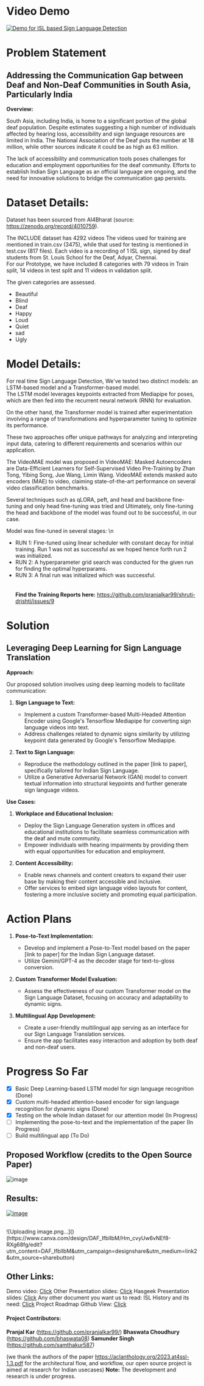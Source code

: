 # Video Demo
[![Demo for ISL based Sign Language Detection](https://img.youtube.com/vi/WsnubMzE8yM/0.jpg)](https://youtu.be/hR-aP7o53iQ)


# Problem Statement

## Addressing the Communication Gap between Deaf and Non-Deaf Communities in South Asia, Particularly India

**Overview:**

South Asia, including India, is home to a significant portion of the global deaf population. Despite estimates suggesting a high number of individuals affected by hearing loss, accessibility and sign language resources are limited in India. The National Association of the Deaf puts the number at 18 million, while other sources indicate it could be as high as 63 million.

The lack of accessibility and communication tools poses challenges for education and employment opportunities for the deaf community. Efforts to establish Indian Sign Language as an official language are ongoing, and the need for innovative solutions to bridge the communication gap persists.

# Dataset Details:

Dataset has been sourced from AI4Bharat (source: https://zenodo.org/record/4010759).

The INCLUDE dataset has 4292 videos The videos used for training are mentioned in train.csv (3475), while that used for testing is mentioned in test.csv (817 files). Each video is a recording of 1 ISL sign, signed by deaf students from St. Louis School for the Deaf, Adyar, Chennai.
<br/>
For our Prototype, we have included 8 
categories with 79 videos in Train split, 14 videos in test split and 11 videos in validation split. 

The given categories are assessed.
- Beautiful
- Blind
- Deaf
- Happy
- Loud
- Quiet
- sad
- Ugly


# Model Details:

For real time Sign Language Detection, We've tested two distinct models: an LSTM-based model and a Transformer-based model.
<br/>
The LSTM model leverages keypoints extracted from Mediapipe for poses, which are then fed into the recurrent neural network (RNN) for evaluation.

On the other hand, the Transformer model is trained after experimentation involving a range of transformations and hyperparameter tuning to optimize its performance.

These two approaches offer unique pathways for analyzing and interpreting input data, catering to different requirements and scenarios within our application.
<br/>

The VideoMAE model was proposed in VideoMAE: Masked Autoencoders are Data-Efficient Learners for Self-Supervised Video Pre-Training by Zhan Tong, Yibing Song, Jue Wang, Limin Wang. VideoMAE extends masked auto encoders (MAE) to video, claiming state-of-the-art performance on several video classification benchmarks.

Several techniques such as qLORA, peft, and head and backbone fine-tuning and only head fine-tuning was tried and Ultimately, only fine-tuning the head and backbone of the model was found out to be successful, in our case.

Model was fine-tuned in several stages: \n
- RUN 1: Fine-tuned using linear scheduler with constant decay for initial training. Run 1 was not as successful as we hoped hence forth run 2 was initialized.
- RUN 2: A hyperparameter grid search was conducted for the given run for finding the optimal hyperparams. 
- RUN 3: A final run was initialized which was successful.
  <br/> <br/> <br/>
<b>Find the Training Reports here:</b> https://github.com/pranjalkar99/shruti-drishti/issues/9


# Solution

## Leveraging Deep Learning for Sign Language Translation

**Approach:**

Our proposed solution involves using deep learning models to facilitate communication:

1. **Sign Language to Text:**
   - Implement a custom Transformer-based Multi-Headed Attention Encoder using Google's Tensorflow Mediapipe for converting sign language videos into text.
   - Address challenges related to dynamic signs similarity by utilizing keypoint data generated by Google's Tensorflow Mediapipe.

2. **Text to Sign Language:**
   - Reproduce the methodology outlined in the paper [link to paper], specifically tailored for Indian Sign Language.
   - Utilize a Generative Adversarial Network (GAN) model to convert textual information into structural keypoints and further generate sign language videos.

**Use Cases:**

1. **Workplace and Educational Inclusion:**
   - Deploy the Sign Language Generation system in offices and educational institutions to facilitate seamless communication with the deaf and mute community.
   - Empower individuals with hearing impairments by providing them with equal opportunities for education and employment.

2. **Content Accessibility:**
   - Enable news channels and content creators to expand their user base by making their content accessible and inclusive.
   - Offer services to embed sign language video layouts for content, fostering a more inclusive society and promoting equal participation.

# Action Plans

1. **Pose-to-Text Implementation:**
   - Develop and implement a Pose-to-Text model based on the paper [link to paper] for the Indian Sign Language dataset.
   - Utilize Gemini/GPT-4 as the decoder stage for text-to-gloss conversion.

2. **Custom Transformer Model Evaluation:**
   - Assess the effectiveness of our custom Transformer model on the Sign Language Dataset, focusing on accuracy and adaptability to dynamic signs.

3. **Multilingual App Development:**
   - Create a user-friendly multilingual app serving as an interface for our Sign Language Translation services.
   - Ensure the app facilitates easy interaction and adoption by both deaf and non-deaf users.

# Progress So Far

- [x] Basic Deep Learning-based LSTM model for sign language recognition (Done)
- [x] Custom multi-headed attention-based encoder for sign language recognition for dynamic signs (Done)
- [x] Testing on the whole Indian dataset for our attention model (In Progress)
- [ ] Implementing the pose-to-text and the implementation of the paper (In Progress)
- [ ] Build multilingual app (To Do)

## Proposed Workflow (credits to the Open Source Paper)
![image](https://github.com/pranjalkar99/shruti-drishti/assets/74347116/4636a003-09f4-4953-92ad-c3df4b9fea1e)

## Results:

[![image](https://github.com/pranjalkar99/shruti-drishti/assets/74347116/3541813b-52c2-4c10-a7ac-88096aac62b4)](https://www.canva.com/design/DAF_IfblIbM/Hm_cvyUw6vNEf8-RXg68fg/edit?utm_content=DAF_IfblIbM&utm_campaign=designshare&utm_medium=link2&utm_source=sharebutton)

<br/>
![Uploading image.png…]()
(https://www.canva.com/design/DAF_IfblIbM/Hm_cvyUw6vNEf8-RXg68fg/edit?utm_content=DAF_IfblIbM&utm_campaign=designshare&utm_medium=link2&utm_source=sharebutton)



## Other Links:

Demo video: [Click](https://www.youtube.com/watch?v=hR-aP7o53iQ)
Other Presentation slides: [Click](https://www.canva.com/design/DAF_IfblIbM/Hm_cvyUw6vNEf8-RXg68fg/edit?utm_content=DAF_IfblIbM&utm_campaign=designshare&utm_medium=link2&utm_source=sharebutton)
Hasgeek Presentation slides:  [Click](https://www.canva.com/design/DAGABnVhHqw/d2T8fLDof94PabPlWoKHEg/edit?utm_content=DAGABnVhHqw&utm_campaign=designshare&utm_medium=link2&utm_source=sharebutton)
Any other document you want us to read: 
 ISL History and its need: [Click](https://islrtc.nic.in/history-0#:~:text=Indian%20Sign%20Language%20(ISL)%20is,material%20that%20incorporates%20sign%20language.) 
Project Roadmap Github View: [Click](https://github.com/users/pranjalkar99/projects/2/views/2)



 
#### Project Contributors:
**Pranjal Kar** (https://github.com/pranjalkar99/)
**Bhaswata Choudhury** (https://github.com/bhaswata08)
**Samunder Singh** (https://github.com/samthakur587)



(we thank the authors of the paper https://aclanthology.org/2023.at4ssl-1.3.pdf for the architectural flow, and workflow, our open source project is aimed at research for Indian usecases)
**Note:**
The development and research is under progress.
